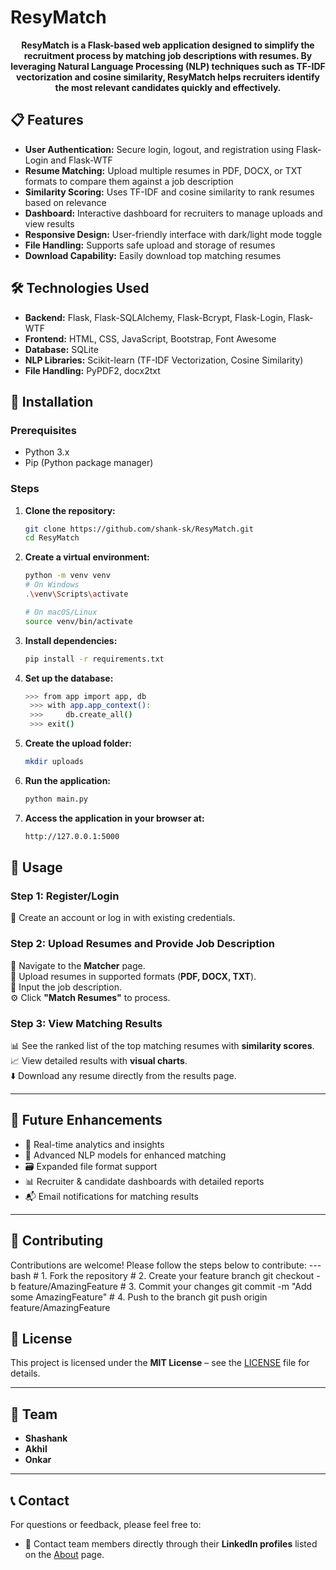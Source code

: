 # ResyMatch

<div align="center">

**ResyMatch is a Flask-based web application designed to simplify the recruitment process by matching job descriptions with resumes. By leveraging Natural Language Processing (NLP) techniques such as TF-IDF vectorization and cosine similarity, ResyMatch helps recruiters identify the most relevant candidates quickly and effectively.**

</div>

## 📋 Features

- **User Authentication:** Secure login, logout, and registration using Flask-Login and Flask-WTF
- **Resume Matching:** Upload multiple resumes in PDF, DOCX, or TXT formats to compare them against a job description
- **Similarity Scoring:** Uses TF-IDF and cosine similarity to rank resumes based on relevance
- **Dashboard:** Interactive dashboard for recruiters to manage uploads and view results
- **Responsive Design:** User-friendly interface with dark/light mode toggle
- **File Handling:** Supports safe upload and storage of resumes
- **Download Capability:** Easily download top matching resumes

## 🛠️ Technologies Used

- **Backend:** Flask, Flask-SQLAlchemy, Flask-Bcrypt, Flask-Login, Flask-WTF
- **Frontend:** HTML, CSS, JavaScript, Bootstrap, Font Awesome
- **Database:** SQLite
- **NLP Libraries:** Scikit-learn (TF-IDF Vectorization, Cosine Similarity)
- **File Handling:** PyPDF2, docx2txt

## 🚀 Installation

### Prerequisites

- Python 3.x
- Pip (Python package manager)

### Steps

1. **Clone the repository:**
   ```bash
   git clone https://github.com/shank-sk/ResyMatch.git
   cd ResyMatch
2. **Create a virtual environment:**
    ``` bash
    python -m venv venv
    # On Windows
    .\venv\Scripts\activate

    # On macOS/Linux
    source venv/bin/activate
3. **Install dependencies:**
    ``` bash
    pip install -r requirements.txt
4. **Set up the database:**
   ``` bash
   >>> from app import app, db
    >>> with app.app_context():
    >>>     db.create_all()
    >>> exit()
5. **Create the upload folder:**
   ``` bash
   mkdir uploads
6. **Run the application:**
   ``` bash
   python main.py
7. **Access the application in your browser at:**
   ``` bash
   http://127.0.0.1:5000

## 📖 Usage

### Step 1: Register/Login  
🔐 Create an account or log in with existing credentials.

### Step 2: Upload Resumes and Provide Job Description  
📄 Navigate to the **Matcher** page.  
📂 Upload resumes in supported formats (**PDF, DOCX, TXT**).  
📝 Input the job description.  
⚙️ Click **"Match Resumes"** to process.

### Step 3: View Matching Results  
📊 See the ranked list of the top matching resumes with **similarity scores**.  
📈 View detailed results with **visual charts**.  
⬇️ Download any resume directly from the results page.

---

## 🔮 Future Enhancements

- 📡 Real-time analytics and insights  
- 🤖 Advanced NLP models for enhanced matching  
- 🗃️ Expanded file format support  
- 📊 Recruiter & candidate dashboards with detailed reports  
- 📬 Email notifications for matching results

---

## 🤝 Contributing

Contributions are welcome! Please follow the steps below to contribute:
   ---bash
      # 1. Fork the repository
      # 2. Create your feature branch
      git checkout -b feature/AmazingFeature
      # 3. Commit your changes
      git commit -m "Add some AmazingFeature"
      # 4. Push to the branch
      git push origin feature/AmazingFeature

## 📄 License  
This project is licensed under the **MIT License** – see the [LICENSE](./LICENSE) file for details.

---

## 👥 Team  
- **Shashank**  
- **Akhil**  
- **Onkar**

---

## 📞 Contact  
For questions or feedback, please feel free to:   
- 🔗 Contact team members directly through their **LinkedIn profiles** listed on the [About](./about) page.

